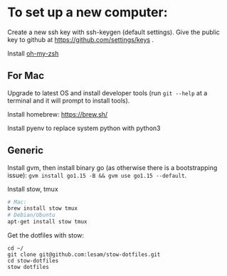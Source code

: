 # To set up a new computer:

Create a new ssh key with ssh-keygen (default settings). Give the public key to github at https://github.com/settings/keys .

Install [oh-my-zsh](https://github.com/ohmyzsh/ohmyzsh)

## For Mac

Upgrade to latest OS and install developer tools (run `git --help` at a terminal and it will prompt to install tools).

Install homebrew: https://brew.sh/

Install pyenv to replace system python with python3

## Generic

Install gvm, then install binary go (as otherwise there is a bootstrapping issue): `gvm install go1.15 -B && gvm use go1.15 --default`.

Install stow, tmux

```bash
# Mac:
brew install stow tmux
# Debian/Ubuntu
apt-get install stow tmux
```
Get the dotfiles with stow:

```
cd ~/
git clone git@github.com:lesam/stow-dotfiles.git
cd stow-dotfiles
stow dotfiles
```
